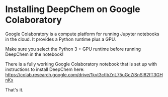 # Installing DeepChem on Google Colaboratory

Google Colaboratory is a compute platform
for running Jupyter notebooks in the cloud.
It provides a Python runtime plus a GPU.

Make sure you select the Python 3 + GPU runtime
before running DeepChem in the notebook!

There is a fully working Google Colaboratory
notebook that is set up with instructions to
install DeepChem here: <https://colab.research.google.com/drive/1kvt3ctlbZnL75uGcZiSnSl82fT3GHnKx>

That's it.
